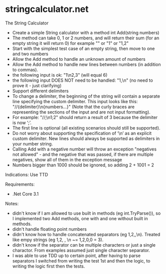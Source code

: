 # stringcalculator.net

The String Calculator

- Create a simple String calculator with a method int Add(string numbers)
- The method can take 0, 1 or 2 numbers, and will return their sum (for an empty string it will return 0) for example &quot;&quot; or &quot;1&quot; or &quot;1,2&quot;
- Start with the simplest test case of an empty string, then move to one and two numbers
- Allow the Add method to handle an unknown amount of numbers
- Allow the Add method to handle new lines between numbers (in addition to commas).
- the following input is ok: &quot;1\n2,3&quot; (will equal 6)
- the following input DOES NOT need to be handled: &quot;1,\n&quot; (no need to prove it - just clarifying)
- Support different delimiters
- To change a delimiter, the beginning of the string will contain a separate line specifying the custom delimiter. This input looks like this: &quot;//{delimiter}\n{numbers…}&quot; (Note that the curly braces are representing the sections of the input and are not input formatting).
- For example: &quot;//;\n1;2&quot; should return a result of 3 because the delimiter is now ‘;’.
- The first line is optional (all existing scenarios should still be supported).
- Do not worry about supporting the specification of ‘\n’ as an explicit custom delimiter. New lines should always be supported as delimiters in your number string.
- Calling Add with a negative number will throw an exception &quot;negatives not allowed&quot; - and the negative that was passed, if there are multiple negatives, show all of them in the exception message
- Numbers bigger than 1000 should be ignored, so adding 2 + 1001 = 2

Indications:
Use TTD

Requirements:
- .Net Core 3.1

Notes:
- didn't know if I am allowed to use built in methods (eg int.TryParse()), so I implemented two Add methods, one with and one without built in methods.
- didn't handle floating point numbers
- didn't know how to handle concatenated separators (eg 1,2,,\n). Treated like empy strings (eg 1,2, , \n ~= 1,2,0,0 = 3).
- didn't know if the separator can be multiple characters or just a single charactor. From examples assumed just single character separator.
- I was able to use TDD up to certain point, after having to parse separators I switched from writing the test 1st and then the logic, to writing the logic first then the tests.
